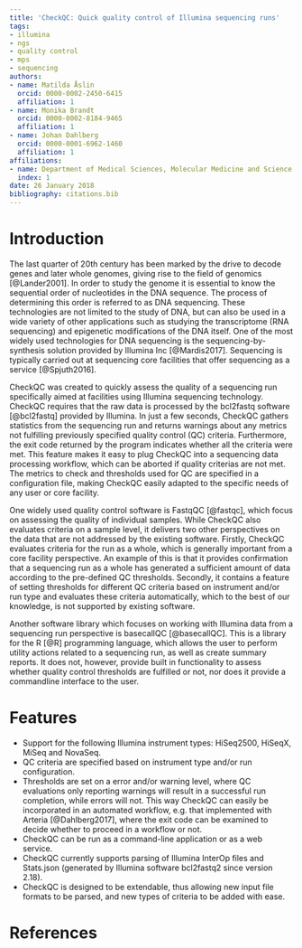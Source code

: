 ```yaml
---
title: 'CheckQC: Quick quality control of Illumina sequencing runs'
tags:
- illumina
- ngs
- quality control
- mps
- sequencing
authors:
- name: Matilda Åslin
  orcid: 0000-0002-2450-6415
  affiliation: 1
- name: Monika Brandt
  orcid: 0000-0002-8184-9465
  affiliation: 1
- name: Johan Dahlberg
  orcid: 0000-0001-6962-1460
  affiliation: 1
affiliations:
- name: Department of Medical Sciences, Molecular Medicine and Science for Life Laboratory Uppsala University, Uppsala, Sweden
  index: 1
date: 26 January 2018
bibliography: citations.bib
---
```


# Introduction

The last quarter of 20th century has been marked by the drive to decode genes and later whole genomes,
giving rise to the field of genomics [@Lander2001]. In order to study the genome it is essential to know the
sequential order of nucleotides in the DNA sequence. The process of determining this order is
referred to as DNA sequencing. These technologies are not limited to the study of DNA, but can
also be used in a wide variety of other applications such as studying the transcriptome (RNA sequencing)
and epigenetic modifications of the DNA itself. One of the most widely used technologies for DNA sequencing
is the sequencing-by-synthesis solution provided by Illumina Inc [@Mardis2017]. Sequencing is typically carried out
at sequencing core facilities that offer sequencing as a service [@Spjuth2016].

CheckQC was created to quickly assess the quality of a sequencing run specifically aimed at
facilities using Illumina sequencing technology. CheckQC requires that the raw data is processed
by the bcl2fastq software [@bcl2fastq] provided by Illumina. In just a few seconds, CheckQC gathers statistics
from the sequencing run and returns warnings about any metrics not fulfilling previously specified
quality control (QC) criteria. Furthermore, the exit code returned by the program indicates whether all
the criteria were met. This feature makes it easy to plug CheckQC into a sequencing data processing workflow,
which can be aborted if quality criterias are not met. The metrics to check and thresholds used for
QC are specified in a configuration file, making CheckQC easily adapted to the specific needs of any
user or core facility.

One widely used quality control software is FastqQC [@fastqc], which focus on assessing the quality of
individual samples. While CheckQC also evaluates criteria on a sample level, it delivers two
other perspectives on the data that are not addressed by the existing software. Firstly, CheckQC
evaluates criteria for the run as a whole, which is generally important from a core facility
perspective. An example of this is that it provides confirmation that a sequencing run as a whole
has generated a sufficient amount of data according to the pre-defined QC thresholds. Secondly, it
contains a feature of setting thresholds for different QC criteria based on instrument and/or run
type and evaluates these criteria automatically, which to the best of our knowledge, is not supported
by existing software.

Another software library which focuses on working with Illumina data from a sequencing run perspective
is basecallQC [@basecallQC]. This is a library for the R [@R] programming language, which allows the user
to perform utility actions related to a sequencing run, as well as create summary reports. It does not, 
however, provide built in functionality to assess whether quality control thresholds are fulfilled or not, 
nor does it provide a commandline interface to the user.

# Features

 - Support for the following Illumina instrument types: HiSeq2500, HiSeqX, MiSeq and NovaSeq.
 - QC criteria are specified based on instrument type and/or run configuration.
 - Thresholds are set on a error and/or warning level, where QC evaluations only
 reporting warnings will result in a successful run completion, while errors will not.
 This way CheckQC can easily be incorporated in an automated workflow, e.g. that implemented
 with Arteria [@Dahlberg2017], where the exit code can be examined to decide whether to proceed in a workflow or not.
 - CheckQC can be run as a command-line application or as a web service.
 - CheckQC currently supports parsing of Illumina InterOp files and Stats.json
 (generated by Illumina software bcl2fastq2 since version 2.18).
 - CheckQC is designed to be extendable, thus allowing new input file formats to be parsed,
 and new types of criteria to be added with ease.

# References

